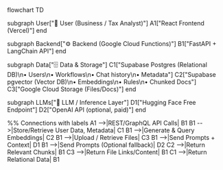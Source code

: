 flowchart TD

  subgraph User["👤 User (Business / Tax Analyst)"]
    A1["React Frontend (Vercel)"]
  end

  subgraph Backend["⚙️ Backend (Google Cloud Functions)"]
    B1["FastAPI + LangChain API"]
  end

  subgraph Data["🗄️ Data & Storage"]
    C1["Supabase Postgres (Relational DB)\n• Users\n• Workflows\n• Chat history\n• Metadata"]
    C2["Supabase pgvector (Vector DB)\n• Embeddings\n• Rules\n• Chunked Docs"]
    C3["Google Cloud Storage (Files/Docs)"]
  end

  subgraph LLMs["🤖 LLM / Inference Layer"]
    D1["Hugging Face Free Endpoint"]
    D2["OpenAI API (optional, paid)"]
  end

  %% Connections with labels
  A1 -->|REST/GraphQL API Calls| B1
  B1 -->|Store/Retrieve User Data, Metadata| C1
  B1 -->|Generate & Query Embeddings| C2
  B1 -->|Upload / Retrieve Files| C3
  B1 -->|Send Prompts + Context| D1
  B1 -->|Send Prompts (Optional fallback)| D2
  C2 -->|Return Relevant Chunks| B1
  C3 -->|Return File Links/Content| B1
  C1 -->|Return Relational Data| B1